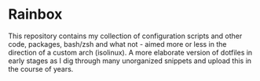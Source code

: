 Rainbox
=======

This repository contains my collection of configuration scripts and other code,
packages, bash/zsh and what not - aimed more or less in the direction of a
custom arch (isolinux). A more elaborate version of dotfiles in early stages as
I dig through many unorganized snippets and upload this in the course of years.


